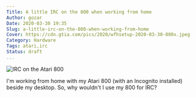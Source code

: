 ```yaml
---
Title: A little IRC on the 800 when working from home
Author: gozar
Date: 2020-03-30 19:35
Slug: a-little-irc-on-the-800-when-working-from-home
Cover: https://cdn.gtia.com/pics/2020/wfhsetup-2020-03-30-800x.jpeg
Category: Hardware
Tags: atari,irc
Status: draft
...
```


![IRC on the Atari 800](https://cdn.gtia.com/pics/2020/wfhsetup-2020-03-30-800x.jpeg)

I'm working from home with my Atari 800 (with an Incognito installed) beside my desktop. So, why wouldn't I use my 800 for IRC?
